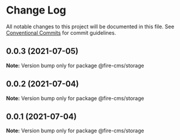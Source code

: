 # Change Log

All notable changes to this project will be documented in this file.
See [Conventional Commits](https://conventionalcommits.org) for commit guidelines.

## 0.0.3 (2021-07-05)

**Note:** Version bump only for package @fire-cms/storage





## 0.0.2 (2021-07-04)

**Note:** Version bump only for package @fire-cms/storage





## 0.0.1 (2021-07-04)

**Note:** Version bump only for package @fire-cms/storage
